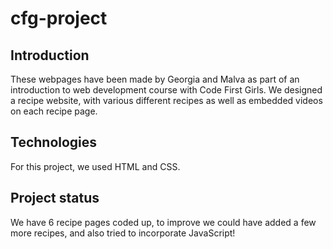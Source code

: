 # cfg-project

## Introduction
These webpages have been made by Georgia and Malva as part of an introduction to web development course with Code First Girls.
We designed a recipe website, with various different recipes as well as embedded videos on each recipe page.

## Technologies
For this project, we used HTML and CSS.

## Project status 
We have 6 recipe pages coded up, to improve we could have added a few more recipes, and also tried to incorporate JavaScript!


